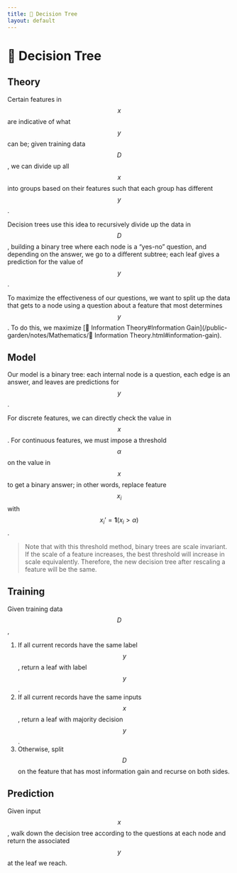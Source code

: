 ```yaml
---
title: 💭 Decision Tree
layout: default
---
```


# 💭 Decision Tree

## Theory
Certain features in $$x$$ are indicative of what $$y$$ can be; given training data $$D$$, we can divide up all $$x$$ into groups based on their features such that each group has different $$y$$.

Decision trees use this idea to recursively divide up the data in $$D$$, building a binary tree where each node is a “yes-no” question, and depending on the answer, we go to a different subtree; each leaf gives a prediction for the value of $$y$$.

To maximize the effectiveness of our questions, we want to split up the data that gets to a node using a question about a feature that most determines $$y$$. To do this, we maximize [🧮 Information Theory#Information Gain](/public-garden/notes/Mathematics/🧮 Information Theory.html#information-gain).

## Model
Our model is a binary tree: each internal node is a question, each edge is an answer, and leaves are predictions for $$y$$.

For discrete features, we can directly check the value in $$x$$. For continuous features, we must impose a threshold $$\alpha$$ on the value in $$x$$ to get a binary answer; in other words, replace feature $$x_i$$ with $$x_i’ = \mathbf{1}(x_i > \alpha)$$.

>Note that with this threshold method, binary trees are scale invariant. If the scale of a feature increases, the best threshold will increase in scale equivalently. Therefore, the new decision tree after rescaling a feature will be the same.

## Training
Given training data $$D$$,
1. If all current records have the same label $$y$$, return a leaf with label $$y$$.
2. If all current records have the same inputs $$x$$, return a leaf with majority decision $$y$$.
3. Otherwise, split $$D$$ on the feature that has most information gain and recurse on both sides.

## Prediction
Given input $$x$$, walk down the decision tree according to the questions at each node and return the associated $$y$$ at the leaf we reach.